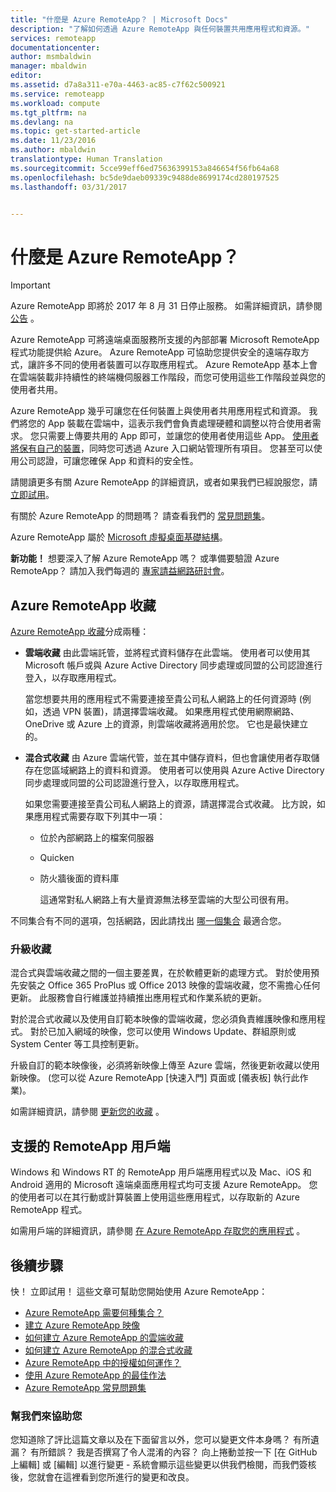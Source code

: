 ```yaml
---
title: "什麼是 Azure RemoteApp？ | Microsoft Docs"
description: "了解如何透過 Azure RemoteApp 與任何裝置共用應用程式和資源。"
services: remoteapp
documentationcenter: 
author: msmbaldwin
manager: mbaldwin
editor: 
ms.assetid: d7a8a311-e70a-4463-ac85-c7f62c500921
ms.service: remoteapp
ms.workload: compute
ms.tgt_pltfrm: na
ms.devlang: na
ms.topic: get-started-article
ms.date: 11/23/2016
ms.author: mbaldwin
translationtype: Human Translation
ms.sourcegitcommit: 5cce99eff6ed75636399153a846654f56fb64a68
ms.openlocfilehash: bc5de9daeb09339c9488de8699174cd280197525
ms.lasthandoff: 03/31/2017


---
```

# <a name="what-is-azure-remoteapp"></a>什麼是 Azure RemoteApp？
> [!IMPORTANT]
> Azure RemoteApp 即將於 2017 年 8 月 31 日停止服務。 如需詳細資訊，請參閱 [公告](https://go.microsoft.com/fwlink/?linkid=821148) 。
> 
> 

Azure RemoteApp 可將遠端桌面服務所支援的內部部署 Microsoft RemoteApp 程式功能提供給 Azure。 Azure RemoteApp 可協助您提供安全的遠端存取方式，讓許多不同的使用者裝置可以存取應用程式。 Azure RemoteApp 基本上會在雲端裝載非持續性的終端機伺服器工作階段，而您可使用這些工作階段並與您的使用者共用。

Azure RemoteApp 幾乎可讓您在任何裝置上與使用者共用應用程式和資源。 我們將您的 App 裝載在雲端中，這表示我們會負責處理硬體和調整以符合使用者需求。 您只需要上傳要共用的 App 即可，並讓您的使用者使用這些 App。 [使用者將保有自己的裝置](remoteapp-clients.md)，同時您可透過 Azure 入口網站管理所有項目。 您甚至可以使用公司認證，可讓您確保 App 和資料的安全性。

請閱讀更多有關 Azure RemoteApp 的詳細資訊，或者如果我們已經說服您，請 [立即試用](https://azure.microsoft.com/services/remoteapp/)。

有關於 Azure RemoteApp 的問題嗎？ 請查看我們的 [常見問題集](remoteapp-faq.md)。

Azure RemoteApp 屬於 [Microsoft 虛擬桌面基礎結構](http://www.microsoft.com/server-cloud/products/virtual-desktop-infrastructure/explore.aspx)。

**新功能！** 想要深入了解 Azure RemoteApp 嗎？ 或準備要驗證 Azure RemoteApp？ 請加入我們每週的 [專家請益網路研討會](https://azureinfo.microsoft.com/AzureRemoteAppAskTheExperts-Registration-Page.html?ls=Website)。

## <a name="azure-remoteapp-collections"></a>Azure RemoteApp 收藏
[Azure RemoteApp 收藏](remoteapp-collections.md)分成兩種：

* **雲端收藏** 由此雲端託管，並將程式資料儲存在此雲端。 使用者可以使用其 Microsoft 帳戶或與 Azure Active Directory 同步處理或同盟的公司認證進行登入，以存取應用程式。
  
    當您想要共用的應用程式不需要連接至貴公司私人網路上的任何資源時 (例如，透過 VPN 裝置)，請選擇雲端收藏。 如果應用程式使用網際網路、OneDrive 或 Azure 上的資源，則雲端收藏將適用於您。 它也是最快建立的。
* **混合式收藏** 由 Azure 雲端代管，並在其中儲存資料，但也會讓使用者存取儲存在您區域網路上的資料和資源。 使用者可以使用與 Azure Active Directory 同步處理或同盟的公司認證進行登入，以存取應用程式。
  
    如果您需要連接至貴公司私人網路上的資源，請選擇混合式收藏。 比方說，如果應用程式需要存取下列其中一項：
  
  * 位於內部網路上的檔案伺服器
  * Quicken
  * 防火牆後面的資料庫
    
    這通常對私人網路上有大量資源無法移至雲端的大型公司很有用。

不同集合有不同的選項，包括網路，因此請找出 [哪一個集合](remoteapp-collections.md) 最適合您。 

### <a name="updating-your-collection"></a>升級收藏
混合式與雲端收藏之間的一個主要差異，在於軟體更新的處理方式。 對於使用預先安裝之 Office 365 ProPlus 或 Office 2013 映像的雲端收藏，您不需擔心任何更新。 此服務會自行維護並持續推出應用程式和作業系統的更新。

對於混合式收藏以及使用自訂範本映像的雲端收藏，您必須負責維護映像和應用程式。 對於已加入網域的映像，您可以使用 Windows Update、群組原則或 System Center 等工具控制更新。

升級自訂的範本映像後，必須將新映像上傳至 Azure 雲端，然後更新收藏以使用新映像。 (您可以從 Azure RemoteApp [快速入門] 頁面或 [儀表板] 執行此作業)。

如需詳細資訊，請參閱 [更新您的收藏](remoteapp-update.md) 。

## <a name="supported-remoteapp-clients"></a>支援的 RemoteApp 用戶端
Windows 和 Windows RT 的 RemoteApp 用戶端應用程式以及 Mac、iOS 和 Android 適用的 Microsoft 遠端桌面應用程式均可支援 Azure RemoteApp。 您的使用者可以在其行動或計算裝置上使用這些應用程式，以存取新的 Azure RemoteApp 程式。

如需用戶端的詳細資訊，請參閱 [在 Azure RemoteApp 存取您的應用程式](remoteapp-clients.md) 。

## <a name="next-steps"></a>後續步驟
快！ 立即試用！ 這些文章可幫助您開始使用 Azure RemoteApp：

* [Azure RemoteApp 需要何種集合？](remoteapp-collections.md)
* [建立 Azure RemoteApp 映像](remoteapp-imageoptions.md)
* [如何建立 Azure RemoteApp 的雲端收藏](remoteapp-create-cloud-deployment.md)
* [如何建立 Azure RemoteApp 的混合式收藏](remoteapp-create-hybrid-deployment.md)
* [Azure RemoteApp 中的授權如何運作？](remoteapp-licensing.md)
* [使用 Azure RemoteApp 的最佳作法](remoteapp-bestpractices.md)
* [Azure RemoteApp 常見問題集](remoteapp-faq.md)

### <a name="help-us-help-you"></a>幫我們來協助您
您知道除了評比這篇文章以及在下面留言以外，您可以變更文件本身嗎？ 有所遺漏？ 有所錯誤？ 我是否撰寫了令人混淆的內容？ 向上捲動並按一下 [在 GitHub 上編輯] 或 [編輯] 以進行變更 - 系統會顯示這些變更以供我們檢閱，而我們簽核後，您就會在這裡看到您所進行的變更和改良。


